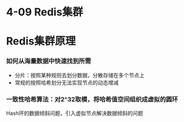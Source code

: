 # 4-09 Redis集群

# Redis集群原理

### 如何从海量数据中快速找到所需

- 分片：按照某种规则去划分数据，分散存储在多个节点上
- 常规的按照哈希划分无法实现节点的动态增减

### 一致性哈希算法：对2^32取模，将哈希值空间组织成虚拟的圆环

Hash环的数据倾斜问题，引入虚拟节点解决数据倾斜的问题

